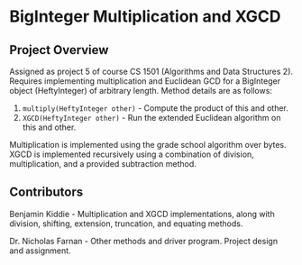 # BigInteger Multiplication and XGCD

## Project Overview
Assigned as project 5 of course CS 1501 (Algorithms and Data Structures 2). Requires implementing multiplication and Euclidean GCD for a BigInteger object (HeftyInteger) of arbitrary length. Method details are as follows:

1. `multiply(HeftyInteger other)` - Compute the product of this and other.
2. `XGCD(HeftyInteger other)` - Run the extended Euclidean algorithm on this and other.

Multiplication is implemented using the grade school algorithm over bytes. XGCD is implemented recursively using a combination of division, multiplication, and a provided subtraction method.

## Contributors
Benjamin Kiddie - Multiplication and XGCD implementations, along with division, shifting, extension, truncation, and equating methods. 

Dr. Nicholas Farnan - Other methods and driver program. Project design and assignment.